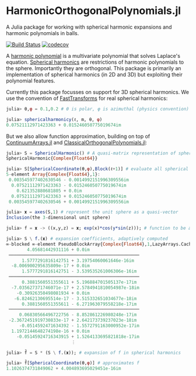 # HarmonicOrthogonalPolynomials.jl
A Julia package for working with spherical harmonic expansions and
harmonic polynomials in  balls.


[![Build Status](https://github.com/JuliaApproximation/HarmonicOrthogonalPolynomials.jl/workflows/CI/badge.svg)](https://github.com/JuliaApproximation/HarmonicOrthogonalPolynomials.jl/actions)
[![codecov](https://codecov.io/gh/JuliaApproximation/HarmonicOrthogonalPolynomials.jl/branch/master/graph/badge.svg)](https://codecov.io/gh/JuliaApproximation/HarmonicOrthogonalPolynomials.jl)


A [harmonic polynomial](https://en.wikipedia.org/wiki/Harmonic_polynomial) is a multivariate polynomial that solves Laplace's equation. 
[Spherical harmonics](https://en.wikipedia.org/wiki/Spherical_harmonics) are restrictions of harmonic polynomials to the sphere. Importantly they
are orthogonal. This package is primarily an implementation of spherical harmonics (in 2D and 3D) but exploiting their 
polynomial features.

Currently this package focusses on support for
3D spherical harmonics. We use the convention of [FastTransforms](https://mikaelslevinsky.github.io/FastTransforms/transforms.html) for real spherical harmonics:
```julia
julia> θ,φ = 0.1,0.2 # θ is polar, φ is azimuthal (physics convention)

julia> sphericalharmonicy(ℓ, m, θ, φ)
0.07521112971423363 + 0.015246050775019674im
```
But we also allow function approximation, building on top of  [ContinuumArrays.jl](https://github.com/JuliaApproximation/ContinuumArrays.jl) and [ClassicalOrthogonalPolynomials.jl](https://github.com/JuliaApproximation/ClassicalOrthogonalPolynomials.jl):
```julia
julia> S = SphericalHarmonic() # A quasi-matrix representation of spherical harmonics
SphericalHarmonic{Complex{Float64}}

julia> S[SphericalCoordinate(θ,φ),Block(ℓ+1)] # evaluate all spherical harmonics with specified ℓ
5-element Array{Complex{Float64},1}:
 0.003545977402630546 - 0.0014992151996309556im
  0.07521112971423363 - 0.015246050775019674im
    0.621352880681805 + 0.0im
  0.07521112971423363 + 0.015246050775019674im
 0.003545977402630546 + 0.0014992151996309556im

julia> 𝐱 = axes(S,1) # represent the unit sphere as a quasi-vector
Inclusion(the 3-dimensional unit sphere)

julia> f = 𝐱 -> ((x,y,z) = 𝐱; exp(x)*cos(y*sin(z))); # function to be approximation

julia> S \ f.(𝐱) # expansion coefficients, adaptively computed
∞-blocked ∞-element PseudoBlockArray{Complex{Float64},1,LazyArrays.CachedArray{Complex{Float64},1,Array{Complex{Float64},1},Zeros{Complex{Float64},1,Tuple{InfiniteArrays.OneToInf{Int64}}}},Tuple{BlockedOneTo{Int,ArrayLayouts.RangeCumsum{Int64,InfiniteArrays.InfStepRange{Int64,Int64}}}}}:
        4.05681442931116 + 0.0im                   
 ──────────────────────────────────────────────────
      1.5777291816142751 + 3.19754060061646e-16im  
  -8.006900295635809e-17 + 0.0im                   
      1.5777291816142751 - 3.539535261006306e-16im 
 ──────────────────────────────────────────────────
      0.3881560551355611 + 5.196884701505137e-17im 
  -7.035627371746071e-17 + 2.5784941810054987e-18im
    -0.30926350498081934 + 0.0im                   
   -6.82462130695514e-17 - 3.515332651034677e-18im 
      0.3881560551355611 - 6.271963079558218e-17im 
 ──────────────────────────────────────────────────
     0.06830566496722756 - 8.852861226980248e-17im 
 -2.3672451919730833e-17 + 2.642173739237023e-18im 
     -0.0514592471634392 - 1.5572791163000952e-17im
  1.1972144648274198e-16 + 0.0im                   
    -0.05145924716343915 + 1.5264133695821818e-17im
                         ⋮

julia> f̃ = S * (S \ f.(𝐱)); # expansion of f in spherical harmonics

julia> f̃[SphericalCoordinate(θ,φ)] # approximates f
1.1026374731849062 + 4.004893695029451e-16im
```